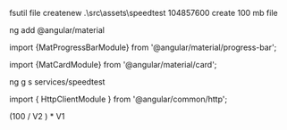 fsutil file createnew .\src\assets\speedtest 104857600 create 100 mb file

ng add @angular/material

import {MatProgressBarModule} from '@angular/material/progress-bar';

import {MatCardModule} from '@angular/material/card';

ng g s services/speedtest

import { HttpClientModule } from '@angular/common/http';

(100 / V2 ) * V1 